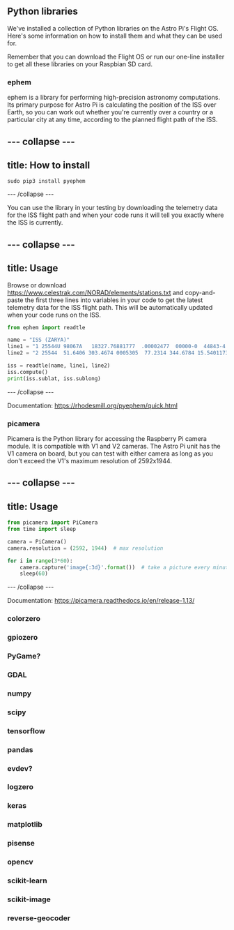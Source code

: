 ## Python libraries

We've installed a collection of Python libraries on the Astro Pi's Flight OS. Here's some information on how to install them and what they can be used for.

Remember that you can download the Flight OS or run our one-line installer to get all these libraries on your Raspbian SD card.

### ephem

ephem is a library for performing high-precision astronomy computations. Its primary purpose for Astro Pi is calculating the position of the ISS over Earth, so you can work out whether you're currently over a country or a particular city at any time, according to the planned flight path of the ISS.

--- collapse ---
---
title: How to install
---
```
sudo pip3 install pyephem
```

--- /collapse ---

You can use the library in your testing by downloading the telemetry data for the ISS flight path and when your code runs it will tell you exactly where the ISS is currently.

--- collapse ---
---
title: Usage
---
Browse or download https://www.celestrak.com/NORAD/elements/stations.txt and copy-and-paste the first three lines into variables in your code to get the latest telemetry data for the ISS flight path. This will be automatically updated when your code runs on the ISS.

```python
from ephem import readtle

name = "ISS (ZARYA)"
line1 = "1 25544U 98067A   18327.76881777  .00002477  00000-0  44843-4 0  9999"
line2 = "2 25544  51.6406 303.4674 0005305  77.2314 344.6784 15.54011739143334"

iss = readtle(name, line1, line2)
iss.compute()
print(iss.sublat, iss.sublong)
```

--- /collapse ---

Documentation: https://rhodesmill.org/pyephem/quick.html

### picamera

Picamera is the Python library for accessing the Raspberry Pi camera module. It is compatible with V1 and V2 cameras. The Astro Pi unit has the V1 camera on board, but you can test with either camera as long as you don't exceed the V1's maximum resolution of 2592x1944.

--- collapse ---
---
title: Usage
---
```python
from picamera import PiCamera
from time import sleep

camera = PiCamera()
camera.resolution = (2592, 1944)  # max resolution

for i in range(3*60):
    camera.capture('image{:3d}'.format())  # take a picture every minute for 3 hours
    sleep(60)
```

--- /collapse ---

Documentation: https://picamera.readthedocs.io/en/release-1.13/

### colorzero

### gpiozero

### PyGame?

### GDAL

### numpy

### scipy

### tensorflow

### pandas

### evdev?

### logzero

### keras

### matplotlib

### pisense

### opencv

### scikit-learn

### scikit-image

### reverse-geocoder
